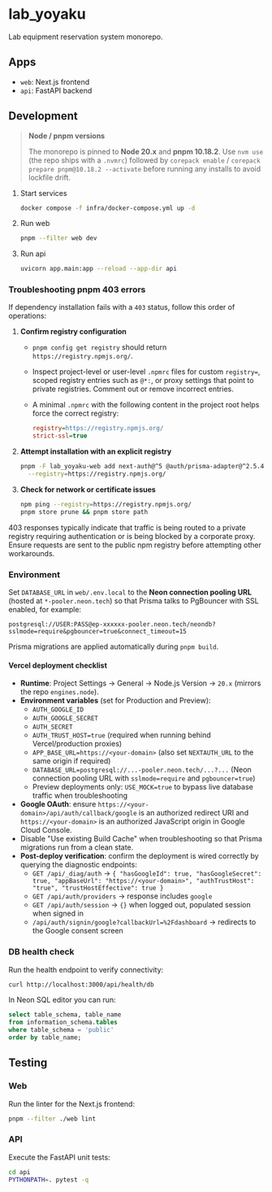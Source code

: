 # lab_yoyaku

Lab equipment reservation system monorepo.

## Apps

- `web`: Next.js frontend
- `api`: FastAPI backend

## Development

> **Node / pnpm versions**
>
> The monorepo is pinned to **Node 20.x** and **pnpm 10.18.2**. Use `nvm use` (the repo ships with a `.nvmrc`) followed by
> `corepack enable` / `corepack prepare pnpm@10.18.2 --activate` before running any installs to avoid lockfile drift.

1. Start services
   ```bash
   docker compose -f infra/docker-compose.yml up -d
   ```
2. Run web
   ```bash
   pnpm --filter web dev
   ```
3. Run api
   ```bash
   uvicorn app.main:app --reload --app-dir api
   ```

### Troubleshooting pnpm 403 errors

If dependency installation fails with a `403` status, follow this order of operations:

1. **Confirm registry configuration**
   - `pnpm config get registry` should return `https://registry.npmjs.org/`.
   - Inspect project-level or user-level `.npmrc` files for custom `registry=`, scoped registry entries such as `@*:`, or proxy settings that point to private registries. Comment out or remove incorrect entries.
   - A minimal `.npmrc` with the following content in the project root helps force the correct registry:

     ```ini
     registry=https://registry.npmjs.org/
     strict-ssl=true
     ```

2. **Attempt installation with an explicit registry**
   ```bash
   pnpm -F lab_yoyaku-web add next-auth@^5 @auth/prisma-adapter@^2.5.4 \
     --registry=https://registry.npmjs.org/
   ```

3. **Check for network or certificate issues**
   ```bash
   npm ping --registry=https://registry.npmjs.org/
   pnpm store prune && pnpm store path
   ```

403 responses typically indicate that traffic is being routed to a private registry requiring authentication or is being blocked by a corporate proxy. Ensure requests are sent to the public npm registry before attempting other workarounds.

### Environment
Set `DATABASE_URL` in `web/.env.local` to the **Neon connection pooling URL** (hosted at `*-pooler.neon.tech`) so that Prisma
talks to PgBouncer with SSL enabled, for example:

```
postgresql://USER:PASS@ep-xxxxxx-pooler.neon.tech/neondb?sslmode=require&pgbouncer=true&connect_timeout=15
```

Prisma migrations are applied automatically during `pnpm build`.

#### Vercel deployment checklist

- **Runtime**: Project Settings → General → Node.js Version → `20.x` (mirrors the repo `engines.node`).
- **Environment variables** (set for Production and Preview):
  - `AUTH_GOOGLE_ID`
  - `AUTH_GOOGLE_SECRET`
  - `AUTH_SECRET`
  - `AUTH_TRUST_HOST=true` (required when running behind Vercel/production proxies)
  - `APP_BASE_URL=https://<your-domain>` (also set `NEXTAUTH_URL` to the same origin if required)
  - `DATABASE_URL=postgresql://...-pooler.neon.tech/...?...` (Neon connection pooling URL with `sslmode=require` and
    `pgbouncer=true`)
  - Preview deployments only: `USE_MOCK=true` to bypass live database traffic when troubleshooting
- **Google OAuth**: ensure `https://<your-domain>/api/auth/callback/google` is an authorized redirect URI and `https://<your-domain>` is an authorized JavaScript origin in Google Cloud Console.
- Disable "Use existing Build Cache" when troubleshooting so that Prisma migrations run from a clean state.
- **Post-deploy verification**: confirm the deployment is wired correctly by querying the diagnostic endpoints:
  - `GET /api/_diag/auth` → `{ "hasGoogleId": true, "hasGoogleSecret": true, "appBaseUrl": "https://<your-domain>", "authTrustHost": "true", "trustHostEffective": true }`
  - `GET /api/auth/providers` → response includes `google`
  - `GET /api/auth/session` → `{}` when logged out, populated session when signed in
  - `/api/auth/signin/google?callbackUrl=%2Fdashboard` → redirects to the Google consent screen

### DB health check

Run the health endpoint to verify connectivity:

```bash
curl http://localhost:3000/api/health/db
```

In Neon SQL editor you can run:

```sql
select table_schema, table_name
from information_schema.tables
where table_schema = 'public'
order by table_name;
```

## Testing

### Web

Run the linter for the Next.js frontend:

```bash
pnpm --filter ./web lint
```

### API

Execute the FastAPI unit tests:

```bash
cd api
PYTHONPATH=. pytest -q
```
